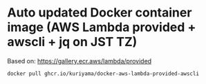# Auto updated Docker container image (AWS Lambda provided + awscli + jq on JST TZ)

Based on: https://gallery.ecr.aws/lambda/provided

```
docker pull ghcr.io/kuriyama/docker-aws-lambda-provided-awscli
```
